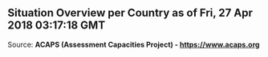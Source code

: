 ## Situation Overview per Country as of Fri, 27 Apr 2018 03:17:18 GMT

Source: **ACAPS (Assessment Capacities Project) - https://www.acaps.org**